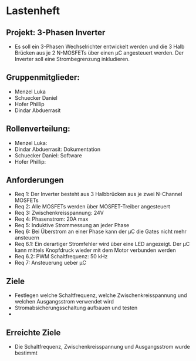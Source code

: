 # Lastenheft 

## Projekt: 3-Phasen Inverter 
* Es soll ein 3-Phasen Wechselrichter entwickelt werden und die 3 Halb Brücken aus je 2 N-MOSFETs über einen µC angesteuert werden. Der Inverter soll eine Strombegrenzung inkludieren.

## Gruppenmitglieder:
* Menzel Luka
* Schuecker Daniel
* Hofer Phillip
* Dindar Abduerrasit

## Rollenverteilung:
* Menzel Luka:
* Dindar Abduerrasit: Dokumentation
* Schuecker Daniel:   Software
* Hofer Phillip:

## Anforderungen
* Req 1: Der Inverter besteht aus 3 Halbbrücken aus je zwei N-Channel MOSFETs
* Req 2: Alle MOSFETs werden über MOSFET-Treiber angesteuert
* Req 3: Zwischenkreisspannung: 24V
* Req 4: Phasenstrom: 20A max
* Req 5: Induktive Strommessung an jeder Phase
* Req 6: Bei Überstrom an einer Phase kann der µC die Gates nicht mehr ansteuern
* Req 6.1: Ein derartiger Stromfehler wird über eine LED angezeigt. Der µC kann mittels Knopfdruck wieder mit dem Motor verbunden werden  
* Req 6.2: PWM Schaltfrequenz: 50 kHz
* Req 7: Ansteuerung ueber µC

## Ziele
* Festlegen welche Schaltfrequenz, welche Zwischenkreisspannung und welchen Ausgangsstrom verwendet wird
* Stromabsicherungsschaltung aufbauen und testen
* 

## Erreichte Ziele
* Die Schaltfrequenz, Zwischenkreisspannung und Ausgangsstrom wurde bestimmt
